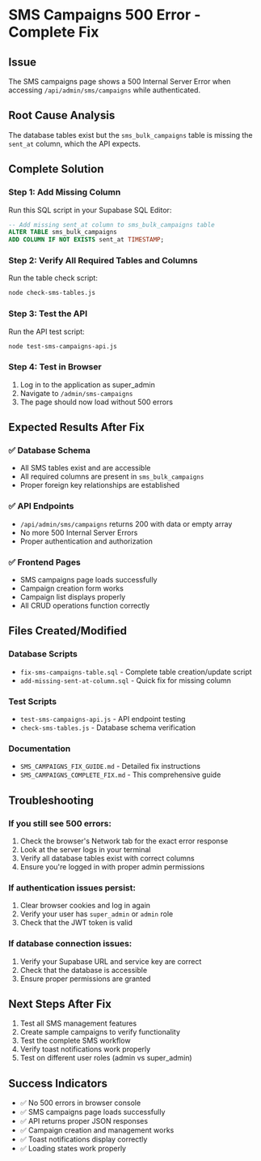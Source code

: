 # SMS Campaigns 500 Error - Complete Fix

## Issue
The SMS campaigns page shows a 500 Internal Server Error when accessing `/api/admin/sms/campaigns` while authenticated.

## Root Cause Analysis
The database tables exist but the `sms_bulk_campaigns` table is missing the `sent_at` column, which the API expects.

## Complete Solution

### Step 1: Add Missing Column
Run this SQL script in your Supabase SQL Editor:

```sql
-- Add missing sent_at column to sms_bulk_campaigns table
ALTER TABLE sms_bulk_campaigns 
ADD COLUMN IF NOT EXISTS sent_at TIMESTAMP;
```

### Step 2: Verify All Required Tables and Columns
Run the table check script:
```bash
node check-sms-tables.js
```

### Step 3: Test the API
Run the API test script:
```bash
node test-sms-campaigns-api.js
```

### Step 4: Test in Browser
1. Log in to the application as super_admin
2. Navigate to `/admin/sms-campaigns`
3. The page should now load without 500 errors

## Expected Results After Fix

### ✅ Database Schema
- All SMS tables exist and are accessible
- All required columns are present in `sms_bulk_campaigns`
- Proper foreign key relationships are established

### ✅ API Endpoints
- `/api/admin/sms/campaigns` returns 200 with data or empty array
- No more 500 Internal Server Errors
- Proper authentication and authorization

### ✅ Frontend Pages
- SMS campaigns page loads successfully
- Campaign creation form works
- Campaign list displays properly
- All CRUD operations function correctly

## Files Created/Modified

### Database Scripts
- `fix-sms-campaigns-table.sql` - Complete table creation/update script
- `add-missing-sent-at-column.sql` - Quick fix for missing column

### Test Scripts
- `test-sms-campaigns-api.js` - API endpoint testing
- `check-sms-tables.js` - Database schema verification

### Documentation
- `SMS_CAMPAIGNS_FIX_GUIDE.md` - Detailed fix instructions
- `SMS_CAMPAIGNS_COMPLETE_FIX.md` - This comprehensive guide

## Troubleshooting

### If you still see 500 errors:
1. Check the browser's Network tab for the exact error response
2. Look at the server logs in your terminal
3. Verify all database tables exist with correct columns
4. Ensure you're logged in with proper admin permissions

### If authentication issues persist:
1. Clear browser cookies and log in again
2. Verify your user has `super_admin` or `admin` role
3. Check that the JWT token is valid

### If database connection issues:
1. Verify your Supabase URL and service key are correct
2. Check that the database is accessible
3. Ensure proper permissions are granted

## Next Steps After Fix
1. Test all SMS management features
2. Create sample campaigns to verify functionality
3. Test the complete SMS workflow
4. Verify toast notifications work properly
5. Test on different user roles (admin vs super_admin)

## Success Indicators
- ✅ No 500 errors in browser console
- ✅ SMS campaigns page loads successfully
- ✅ API returns proper JSON responses
- ✅ Campaign creation and management works
- ✅ Toast notifications display correctly
- ✅ Loading states work properly
